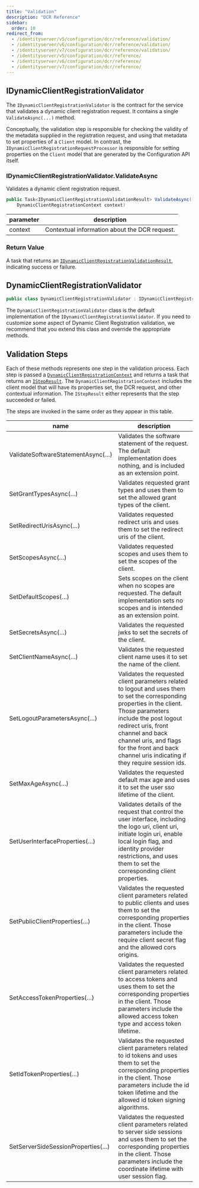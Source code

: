 ```yaml
---
title: "Validation"
description: "DCR Reference"
sidebar:
  order: 10
redirect_from:
  - /identityserver/v5/configuration/dcr/reference/validation/
  - /identityserver/v6/configuration/dcr/reference/validation/
  - /identityserver/v7/configuration/dcr/reference/validation/
  - /identityserver/v5/configuration/dcr/reference/
  - /identityserver/v6/configuration/dcr/reference/
  - /identityserver/v7/configuration/dcr/reference/
---
```


## IDynamicClientRegistrationValidator

The `IDynamicClientRegistrationValidator` is the contract for the service that
validates a dynamic client registration request. It contains a single
`ValidateAsync(...)` method.

Conceptually, the validation step is responsible for checking the validity of
the metadata supplied in the registration request, and using that metadata to
set properties of a `Client` model. In contrast, the
`IDynamicClientRegistrationRequestProcessor` is responsible for setting
properties on the `Client` model that are generated by the Configuration API
itself.

### IDynamicClientRegistrationValidator.ValidateAsync

Validates a dynamic client registration request.

```csharp
public Task<IDynamicClientRegistrationValidationResult> ValidateAsync(
    DynamicClientRegistrationContext context)
```

| parameter | description                                   |
|-----------|-----------------------------------------------|
| context   | Contextual information about the DCR request. |

### Return Value

A task that returns an [
`IDynamicClientRegistrationValidationResult`](models#idynamicclientregistrationvalidationresult), indicating success or
failure.

## DynamicClientRegistrationValidator

```csharp
public class DynamicClientRegistrationValidator : IDynamicClientRegistrationValidator
```

The `DynamicClientRegistrationValidator` class is the default implementation of
the `IDynamicClientRegistrationValidator`. If you need to customize some aspect
of Dynamic Client Registration validation, we recommend that you extend this
class and override the appropriate methods.

## Validation Steps

Each of these methods represents one step in the validation process.
Each step is passed a [`DynamicClientRegistrationContext`](models#dynamicclientregistrationcontext) and returns a task
that returns an [`IStepResult`](models#istepresult). The `DynamicClientRegistrationContext` includes the client model
that will
have its properties set, the DCR request, and other contextual information. The
`IStepResult` either represents that the step succeeded or failed.

The steps are invoked in the same order as they appear in this table.

| name                              | description                                                                                                                                                                                                                                                                                                     |
|-----------------------------------|-----------------------------------------------------------------------------------------------------------------------------------------------------------------------------------------------------------------------------------------------------------------------------------------------------------------|
| ValidateSoftwareStatementAsync(…) | Validates the software statement of the request. The default implementation does nothing, and is included as an extension point.                                                                                                                                                                                |
| SetGrantTypesAsync(…)             | Validates requested grant types and uses them to set the allowed grant types of the client.                                                                                                                                                                                                                     |
| SetRedirectUrisAsync(…)           | Validates requested redirect uris and uses them to set the redirect uris of the client.                                                                                                                                                                                                                         |
| SetScopesAsync(…)                 | Validates requested scopes and uses them to set the scopes of the client.                                                                                                                                                                                                                                       |
| SetDefaultScopes(…)               | Sets scopes on the client when no scopes are requested. The default implementation sets no scopes and is intended as an extension point.                                                                                                                                                                        |
| SetSecretsAsync(…)                | Validates the requested jwks to set the secrets of the client.                                                                                                                                                                                                                                                  |
| SetClientNameAsync(…)             | Validates the requested client name uses it to set the name of the client.                                                                                                                                                                                                                                      |
| SetLogoutParametersAsync(…)       | Validates the requested client parameters related to logout and uses them to set the corresponding properties in the client. Those parameters include the post logout redirect uris, front channel and back channel uris, and flags for the front and back channel uris indicating if they require session ids. |
| SetMaxAgeAsync(…)                 | Validates the requested default max age and uses it to set the user sso lifetime of the client.                                                                                                                                                                                                                 |
| SetUserInterfaceProperties(…)     | Validates details of the request that control the user interface, including the logo uri, client uri, initiate login uri, enable local login flag, and identity provider restrictions, and uses them to set the corresponding client properties.                                                                |
| SetPublicClientProperties(…)      | Validates the requested client parameters related to public clients and uses them to set the corresponding properties in the client. Those parameters include the require client secret flag and the allowed cors origins.                                                                                      |
| SetAccessTokenProperties(…)       | Validates the requested client parameters related to access tokens and uses them to set the corresponding properties in the client. Those parameters include the allowed access token type and access token lifetime.                                                                                           |
| SetIdTokenProperties(…)           | Validates the requested client parameters related to id tokens and uses them to set the corresponding properties in the client. Those parameters include the id token lifetime and the allowed id token signing algorithms.                                                                                     |
| SetServerSideSessionProperties(…) | Validates the requested client parameters related to server side sessions and uses them to set the corresponding properties in the client. Those parameters include the coordinate lifetime with user session flag.                                                                                             |

